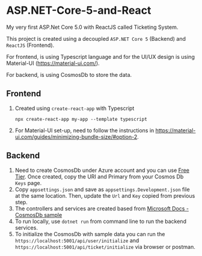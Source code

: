 # ASP.NET-Core-5-and-React

My very first ASP.Net Core 5.0 with ReactJS called Ticketing System.

This project is created using a decoupled `ASP.NET Core 5` (Backend) and `ReactJS` (Frontend).

For frontend, is using Typescript language and for the UI/UX design is using Material-UI (<https://material-ui.com/>).

For backend, is using CosmosDb to store the data.

## Frontend

1. Created using `create-react-app` with Typescript

    ```shell
    npx create-react-app my-app --template typescript
    ```

2. For Material-UI set-up, need to follow the instructions in <https://material-ui.com/guides/minimizing-bundle-size/#option-2>.

## Backend

1. Need to create CosmosDb under Azure account and you can use [Free Tier](https://aka.ms/cosmos-free-tier). Once created, copy the URI and Primary from your Cosmos Db `Keys` page.
2. Copy `appsettings.json` and save as `appsettings.Development.json` file at the same location. Then, update the `Url` and `Key` copied from previous step.
3. The controllers and services are created based from [Microsoft Docs - CosmosDb sample](https://docs.microsoft.com/en-us/azure/cosmos-db/sql-api-dotnet-application)
4. To run locally, use `dotnet run` from command line to run the backend services.
5. To initialize the CosmosDb with sample data you can run the `https://localhost:5001/api/user/initialize` and `https://localhost:5001/api/ticket/initialize` via browser or postman.
